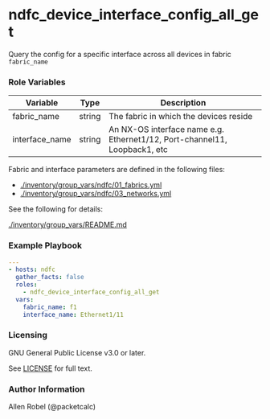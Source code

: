 # ndfc_device_interface_config_all_get

Query the config for a specific interface across all devices in fabric ``fabric_name``

### Role Variables

Variable        | Type   | Description
----------------|--------|----------------------------------------
fabric_name     | string | The fabric in which the devices reside
interface_name  | string | An NX-OS interface name e.g. Ethernet1/12, Port-channel11, Loopback1, etc

Fabric and interface parameters are defined in the following files:

- [./inventory/group_vars/ndfc/01_fabrics.yml](/inventory/group_vars/ndfc/01_fabrics.yml)
- [./inventory/group_vars/ndfc/03_networks.yml](/inventory/group_vars/ndfc/03_networks.yml)

See the following for details:

[./inventory/group_vars/README.md](/inventory/group_vars/README.md)


### Example Playbook

```yaml
---
- hosts: ndfc
  gather_facts: false
  roles:
    - ndfc_device_interface_config_all_get
  vars:
    fabric_name: f1
    interface_name: Ethernet1/11
```

### Licensing

GNU General Public License v3.0 or later.

See [LICENSE](https://www.gnu.org/licenses/gpl-3.0.txt) for full text.

### Author Information

Allen Robel (@packetcalc)
